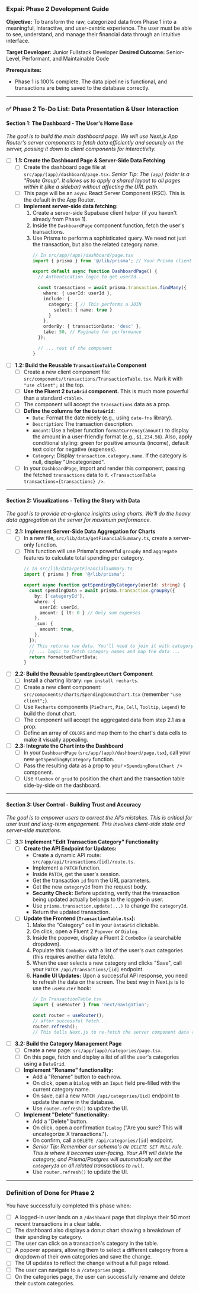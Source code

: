 ### **Expai: Phase 2 Development Guide**

**Objective:** To transform the raw, categorized data from Phase 1 into a meaningful, interactive, and user-centric experience. The user must be able to see, understand, and manage their financial data through an intuitive interface.

**Target Developer:** Junior Fullstack Developer
**Desired Outcome:** Senior-Level, Performant, and Maintainable Code

**Prerequisites:**
*   Phase 1 is 100% complete. The data pipeline is functional, and transactions are being saved to the database correctly.

---

### ✅ **Phase 2 To-Do List: Data Presentation & User Interaction**

#### **Section 1: The Dashboard - The User's Home Base**
*The goal is to build the main dashboard page. We will use Next.js App Router's server components to fetch data efficiently and securely on the server, passing it down to client components for interactivity.*

-   [ ] **1.1: Create the Dashboard Page & Server-Side Data Fetching**
    -   [ ] Create the dashboard page file at `src/app/(app)/dashboard/page.tsx`.
        *Senior Tip: The `(app)` folder is a "Route Group". It allows us to apply a shared layout to all pages within it (like a sidebar) without affecting the URL path.*
    -   [ ] This page will be an `async` React Server Component (RSC). This is the default in the App Router.
    -   [ ] **Implement server-side data fetching:**
        1.  Create a server-side Supabase client helper (if you haven't already from Phase 1).
        2.  Inside the `DashboardPage` component function, fetch the user's transactions.
        3.  Use Prisma to perform a sophisticated query. We need not just the transaction, but also the related category name.
            ```typescript
            // In src/app/(app)/dashboard/page.tsx
            import { prisma } from '@/lib/prisma'; // Your Prisma client instance

            export default async function DashboardPage() {
              // Authentication logic to get userId...
            
              const transactions = await prisma.transaction.findMany({
                where: { userId: userId },
                include: {
                  category: { // This performs a JOIN
                    select: { name: true } 
                  }
                },
                orderBy: { transactionDate: 'desc' },
                take: 50, // Paginate for performance
              });

              // ... rest of the component
            }
            ```

-   [ ] **1.2: Build the Reusable `TransactionTable` Component**
    -   [ ] Create a new client component file: `src/components/transactions/TransactionTable.tsx`. Mark it with `"use client";` at the top.
    -   [ ] **Use the Fluent 2 `DataGrid` component.** This is much more powerful than a standard `<table>`.
    -   [ ] The component will accept the `transactions` data as a prop.
    -   [ ] **Define the columns for the `DataGrid`:**
        -   `Date`: Format the date nicely (e.g., using `date-fns` library).
        -   `Description`: The transaction description.
        -   `Amount`: Use a helper function `formatCurrency(amount)` to display the amount in a user-friendly format (e.g., `$1,234.56`). Also, apply conditional styling: green for positive amounts (income), default text color for negative (expenses).
        -   `Category`: Display `transaction.category.name`. If the category is null, display "Uncategorized".
    -   [ ] In your `DashboardPage`, import and render this component, passing the fetched `transactions` data to it. `<TransactionTable transactions={transactions} />`.

---

#### **Section 2: Visualizations - Telling the Story with Data**
*The goal is to provide at-a-glance insights using charts. We'll do the heavy data aggregation on the server for maximum performance.*

-   [ ] **2.1: Implement Server-Side Data Aggregation for Charts**
    -   [ ] In a new file, `src/lib/data/getFinancialSummary.ts`, create a server-only function.
    -   [ ] This function will use Prisma's powerful `groupBy` and `aggregate` features to calculate total spending per category.
        ```typescript
        // In src/lib/data/getFinancialSummary.ts
        import { prisma } from '@/lib/prisma';

        export async function getSpendingByCategory(userId: string) {
          const spendingData = await prisma.transaction.groupBy({
            by: ['categoryId'],
            where: { 
              userId: userId,
              amount: { lt: 0 } // Only sum expenses
            },
            _sum: {
              amount: true,
            },
          });
          // This returns raw data. You'll need to join it with category names.
          // ... logic to fetch category names and map the data ...
          return formattedChartData;
        }
        ```

-   [ ] **2.2: Build the Reusable `SpendingDonutChart` Component**
    -   [ ] Install a charting library: `npm install recharts`.
    -   [ ] Create a new client component: `src/components/charts/SpendingDonutChart.tsx` (remember `"use client";`).
    -   [ ] Use `Recharts` components (`PieChart`, `Pie`, `Cell`, `Tooltip`, `Legend`) to build the donut chart.
    -   [ ] The component will accept the aggregated data from step 2.1 as a prop.
    -   [ ] Define an array of `COLORS` and map them to the chart's data cells to make it visually appealing.

-   [ ] **2.3: Integrate the Chart into the Dashboard**
    -   [ ] In your `DashboardPage` (`src/app/(app)/dashboard/page.tsx`), call your new `getSpendingByCategory` function.
    -   [ ] Pass the resulting data as a prop to your `<SpendingDonutChart />` component.
    -   [ ] Use `flexbox` or `grid` to position the chart and the transaction table side-by-side on the dashboard.

---

#### **Section 3: User Control - Building Trust and Accuracy**
*The goal is to empower users to correct the AI's mistakes. This is critical for user trust and long-term engagement. This involves client-side state and server-side mutations.*

-   [ ] **3.1: Implement "Edit Transaction Category" Functionality**
    -   [ ] **Create the API Endpoint for Updates:**
        -   Create a dynamic API route: `src/app/api/transactions/[id]/route.ts`.
        -   Implement a `PATCH` function.
        -   Inside `PATCH`, get the user's session.
        -   Get the transaction `id` from the URL parameters.
        -   Get the new `categoryId` from the request body.
        -   **Security Check:** Before updating, verify that the transaction being updated actually belongs to the logged-in user.
        -   Use `prisma.transaction.update(...)` to change the `categoryId`.
        -   Return the updated transaction.
    -   [ ] **Update the Frontend (`TransactionTable.tsx`):**
        1.  Make the "Category" cell in your `DataGrid` clickable.
        2.  On click, open a Fluent 2 `Popover` or `Dialog`.
        3.  Inside the popover, display a Fluent 2 `ComboBox` (a searchable dropdown).
        4.  Populate this `ComboBox` with a list of the user's *own* categories (this requires another data fetch).
        5.  When the user selects a new category and clicks "Save", call your `PATCH /api/transactions/[id]` endpoint.
        6.  **Handle UI Updates:** Upon a successful API response, you need to refresh the data on the screen. The best way in Next.js is to use the `useRouter` hook:
            ```typescript
            // In TransactionTable.tsx
            import { useRouter } from 'next/navigation';

            const router = useRouter();
            // after successful fetch...
            router.refresh(); 
            // This tells Next.js to re-fetch the server component data and update the UI.
            ```

-   [ ] **3.2: Build the Category Management Page**
    -   [ ] Create a new page: `src/app/(app)/categories/page.tsx`.
    -   [ ] On this page, fetch and display a list of all the user's categories using a `DataGrid`.
    -   [ ] **Implement "Rename" functionality:**
        -   Add a "Rename" button to each row.
        -   On click, open a `Dialog` with an `Input` field pre-filled with the current category name.
        -   On save, call a new `PATCH /api/categories/[id]` endpoint to update the name in the database.
        -   Use `router.refresh()` to update the UI.
    -   [ ] **Implement "Delete" functionality:**
        -   Add a "Delete" button.
        -   On click, open a confirmation `Dialog` ("Are you sure? This will uncategorize X transactions.").
        -   On confirm, call a `DELETE /api/categories/[id]` endpoint.
        -   *Senior Tip: Remember our schema's `ON DELETE SET NULL` rule. This is where it becomes user-facing. Your API will delete the category, and Prisma/Postgres will automatically set the `categoryId` on all related transactions to `null`.*
        -   Use `router.refresh()` to update the UI.

---

### **Definition of Done for Phase 2**

You have successfully completed this phase when:
-   [ ] A logged-in user lands on a `/dashboard` page that displays their 50 most recent transactions in a clear table.
-   [ ] The dashboard also displays a donut chart showing a breakdown of their spending by category.
-   [ ] The user can click on a transaction's category in the table.
-   [ ] A popover appears, allowing them to select a different category from a dropdown of their own categories and save the change.
-   [ ] The UI updates to reflect the change without a full page reload.
-   [ ] The user can navigate to a `/categories` page.
-   [ ] On the categories page, the user can successfully rename and delete their custom categories.